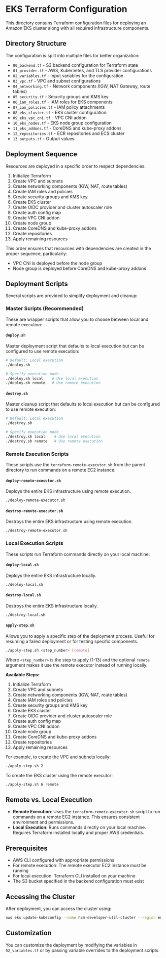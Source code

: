 # EKS Terraform Configuration

This directory contains Terraform configuration files for deploying an Amazon EKS cluster along with all required infrastructure components.

## Directory Structure

The configuration is split into multiple files for better organization:

- `00_backend.tf` - S3 backend configuration for Terraform state
- `01_provider.tf` - AWS, Kubernetes, and TLS provider configurations
- `02_variables.tf` - Input variables for the configuration
- `03_vpc.tf` - VPC and subnet configurations
- `04_networking.tf` - Network components (IGW, NAT Gateway, route tables)
- `05_security.tf` - Security groups and KMS key
- `06_iam_roles.tf` - IAM roles for EKS components
- `07_iam_policies.tf` - IAM policy attachments
- `08_eks_cluster.tf` - EKS cluster configuration
- `09_eks_vpc_cni.tf` - VPC CNI addon
- `10_eks_nodes.tf` - EKS node group configuration
- `11_eks_addons.tf` - CoreDNS and kube-proxy addons
- `12_repositories.tf` - ECR repositories and ECS cluster
- `13_outputs.tf` - Output values

## Deployment Sequence

Resources are deployed in a specific order to respect dependencies:

1. Initialize Terraform
2. Create VPC and subnets
3. Create networking components (IGW, NAT, route tables)
4. Create IAM roles and policies
5. Create security groups and KMS key
6. Create EKS cluster
7. Create OIDC provider and cluster autoscaler role
8. Create auth config map
9. Create VPC CNI addon
10. Create node group
11. Create CoreDNS and kube-proxy addons
12. Create repositories
13. Apply remaining resources

This order ensures that resources with dependencies are created in the proper sequence, particularly:
- VPC CNI is deployed before the node group
- Node group is deployed before CoreDNS and kube-proxy addons

## Deployment Scripts

Several scripts are provided to simplify deployment and cleanup:

### Master Scripts (Recommended)

These are wrapper scripts that allow you to choose between local and remote execution:

#### `deploy.sh`

Master deployment script that defaults to local execution but can be configured to use remote execution:

```bash
# Default: Local execution
./deploy.sh 

# Specify execution mode
./deploy.sh local    # Use local execution
./deploy.sh remote   # Use remote execution
```

#### `destroy.sh`

Master cleanup script that defaults to local execution but can be configured to use remote execution:

```bash
# Default: Local execution
./destroy.sh 

# Specify execution mode
./destroy.sh local    # Use local execution
./destroy.sh remote   # Use remote execution
```

### Remote Execution Scripts

These scripts use the `terraform-remote-executor.sh` from the parent directory to run commands on a remote EC2 instance:

#### `deploy-remote-executor.sh`

Deploys the entire EKS infrastructure using remote execution.

```bash
./deploy-remote-executor.sh
```

#### `destroy-remote-executor.sh`

Destroys the entire EKS infrastructure using remote execution.

```bash
./destroy-remote-executor.sh
```

### Local Execution Scripts

These scripts run Terraform commands directly on your local machine:

#### `deploy-local.sh`

Deploys the entire EKS infrastructure locally.

```bash
./deploy-local.sh
```

#### `destroy-local.sh`

Destroys the entire EKS infrastructure locally.

```bash
./destroy-local.sh
```

#### `apply-step.sh`

Allows you to apply a specific step of the deployment process. Useful for resuming a failed deployment or for testing specific components.

```bash
./apply-step.sh <step_number> [remote]
```

Where `<step_number>` is the step to apply (1-13) and the optional `remote` argument makes it use the remote executor instead of running locally.

**Available Steps:**
1. Initialize Terraform
2. Create VPC and subnets
3. Create networking components (IGW, NAT, route tables)
4. Create IAM roles and policies
5. Create security groups and KMS key
6. Create EKS cluster
7. Create OIDC provider and cluster autoscaler role
8. Create auth config map
9. Create VPC CNI addon
10. Create node group
11. Create CoreDNS and kube-proxy addons
12. Create repositories
13. Apply remaining resources

For example, to create the VPC and subnets locally:
```bash
./apply-step.sh 2
```

To create the EKS cluster using the remote executor:
```bash
./apply-step.sh 6 remote
```

## Remote vs. Local Execution

- **Remote Execution**: Uses the `terraform-remote-executor.sh` script to run commands on a remote EC2 instance. This ensures consistent environment and permissions.
- **Local Execution**: Runs commands directly on your local machine. Requires Terraform installed locally and proper AWS credentials.

## Prerequisites

- AWS CLI configured with appropriate permissions
- For remote execution: The remote executor EC2 instance must be running
- For local execution: Terraform CLI installed on your machine
- The S3 bucket specified in the backend configuration must exist

## Accessing the Cluster

After deployment, you can access the cluster using:

```bash
aws eks update-kubeconfig --name hcm-developer-util-cluster --region eu-north-1
```

## Customization

You can customize the deployment by modifying the variables in `02_variables.tf` or by passing variable overrides to the deployment scripts. 